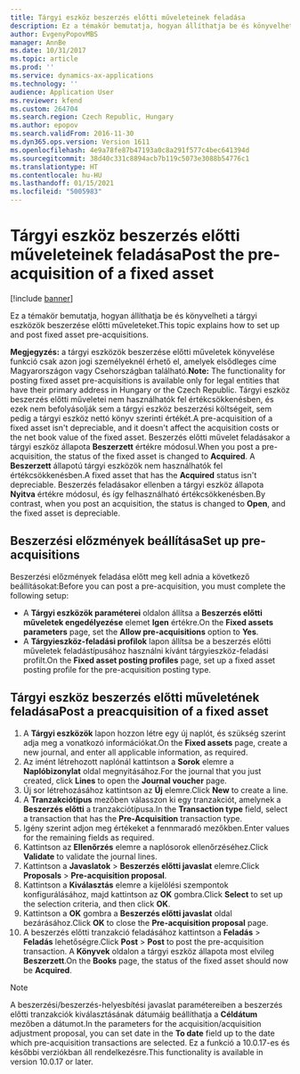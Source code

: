 ```yaml
---
title: Tárgyi eszköz beszerzés előtti műveleteinek feladása
description: Ez a témakör bemutatja, hogyan állíthatja be és könyvelheti a tárgyi eszközök beszerzése előtti műveleteket.
author: EvgenyPopovMBS
manager: AnnBe
ms.date: 10/31/2017
ms.topic: article
ms.prod: ''
ms.service: dynamics-ax-applications
ms.technology: ''
audience: Application User
ms.reviewer: kfend
ms.custom: 264704
ms.search.region: Czech Republic, Hungary
ms.author: epopov
ms.search.validFrom: 2016-11-30
ms.dyn365.ops.version: Version 1611
ms.openlocfilehash: 4e9a78fe87b47193a0c8a291f577c4bec641394d
ms.sourcegitcommit: 38d40c331c8894acb7b119c5073e3088b54776c1
ms.translationtype: HT
ms.contentlocale: hu-HU
ms.lasthandoff: 01/15/2021
ms.locfileid: "5005983"
---
```

# <a name="post-the-pre-acquisition-of-a-fixed-asset"></a><span data-ttu-id="dc622-103">Tárgyi eszköz beszerzés előtti műveleteinek feladása</span><span class="sxs-lookup"><span data-stu-id="dc622-103">Post the pre-acquisition of a fixed asset</span></span>

[!include [banner](../includes/banner.md)]

<span data-ttu-id="dc622-104">Ez a témakör bemutatja, hogyan állíthatja be és könyvelheti a tárgyi eszközök beszerzése előtti műveleteket.</span><span class="sxs-lookup"><span data-stu-id="dc622-104">This topic explains how to set up and post fixed asset pre-acquisitions.</span></span>

<span data-ttu-id="dc622-105">**Megjegyzés:** a tárgyi eszközök beszerzése előtti műveletek könyvelése funkció csak azon jogi személyeknél érhető el, amelyek elsődleges címe Magyarországon vagy Csehországban található.</span><span class="sxs-lookup"><span data-stu-id="dc622-105">**Note:** The functionality for posting fixed asset pre-acquisitions is available only for legal entities that have their primary address in Hungary or the Czech Republic.</span></span> <span data-ttu-id="dc622-106">Tárgyi eszköz beszerzés előtti műveletei nem használhatók fel értékcsökkenésben, és ezek nem befolyásolják sem a tárgyi eszköz beszerzési költségeit, sem pedig a tárgyi eszköz nettó könyv szerinti értékét.</span><span class="sxs-lookup"><span data-stu-id="dc622-106">A pre-acquisition of a fixed asset isn't depreciable, and it doesn't affect the acquisition costs or the net book value of the fixed asset.</span></span> <span data-ttu-id="dc622-107">Beszerzés előtti művelet feladásakor a tárgyi eszköz állapota **Beszerzett** értékre módosul.</span><span class="sxs-lookup"><span data-stu-id="dc622-107">When you post a pre-acquisition, the status of the fixed asset is changed to **Acquired**.</span></span> <span data-ttu-id="dc622-108">A **Beszerzett** állapotú tárgyi eszközök nem használhatók fel értékcsökkenésben.</span><span class="sxs-lookup"><span data-stu-id="dc622-108">A fixed asset that has the **Acquired** status isn't depreciable.</span></span> <span data-ttu-id="dc622-109">Beszerzés feladásakor ellenben a tárgyi eszköz állapota **Nyitva** értékre módosul, és így felhasználható értékcsökkenésben.</span><span class="sxs-lookup"><span data-stu-id="dc622-109">By contrast, when you post an acquisition, the status is changed to **Open**, and the fixed asset is depreciable.</span></span>

## <a name="set-up-pre-acquisitions"></a><span data-ttu-id="dc622-110">Beszerzési előzmények beállítása</span><span class="sxs-lookup"><span data-stu-id="dc622-110">Set up pre-acquisitions</span></span>
<span data-ttu-id="dc622-111">Beszerzési előzmények feladása előtt meg kell adnia a következő beállításokat:</span><span class="sxs-lookup"><span data-stu-id="dc622-111">Before you can post a pre-acquisition, you must complete the following setup:</span></span>

-   <span data-ttu-id="dc622-112">A **Tárgyi eszközök paraméterei** oldalon állítsa a **Beszerzés előtti műveletek engedélyezése** elemet **Igen** értékre.</span><span class="sxs-lookup"><span data-stu-id="dc622-112">On the **Fixed assets parameters** page, set the **Allow pre-acquisitions** option to **Yes**.</span></span>
-   <span data-ttu-id="dc622-113">A **Tárgyieszköz-feladási profilok** lapon állítsa be a beszerzés előtti műveletek feladástípusához használni kívánt tárgyieszköz-feladási profilt.</span><span class="sxs-lookup"><span data-stu-id="dc622-113">On the **Fixed asset posting profiles** page, set up a fixed asset posting profile for the pre-acquisition posting type.</span></span>

## <a name="post-a-preacquisition-of-a-fixed-asset"></a><span data-ttu-id="dc622-114">Tárgyi eszköz beszerzés előtti műveletének feladása</span><span class="sxs-lookup"><span data-stu-id="dc622-114">Post a preacquisition of a fixed asset</span></span>
1.  <span data-ttu-id="dc622-115">A **Tárgyi eszközök** lapon hozzon létre egy új naplót, és szükség szerint adja meg a vonatkozó információkat.</span><span class="sxs-lookup"><span data-stu-id="dc622-115">On the **Fixed assets** page, create a new journal, and enter all applicable information, as required.</span></span>
2.  <span data-ttu-id="dc622-116">Az imént létrehozott naplónál kattintson a **Sorok** elemre a **Naplóbizonylat** oldal megnyitásához.</span><span class="sxs-lookup"><span data-stu-id="dc622-116">For the journal that you just created, click **Lines** to open the **Journal voucher** page.</span></span>
3.  <span data-ttu-id="dc622-117">Új sor létrehozásához kattintson az **Új** elemre.</span><span class="sxs-lookup"><span data-stu-id="dc622-117">Click **New** to create a line.</span></span>
4.  <span data-ttu-id="dc622-118">A **Tranzakciótípus** mezőben válasszon ki egy tranzakciót, amelynek a **Beszerzés előtti** a tranzakciótípusa.</span><span class="sxs-lookup"><span data-stu-id="dc622-118">In the **Transaction type** field, select a transaction that has the **Pre-Acquisition** transaction type.</span></span>
5.  <span data-ttu-id="dc622-119">Igény szerint adjon meg értékeket a fennmaradó mezőkben.</span><span class="sxs-lookup"><span data-stu-id="dc622-119">Enter values for the remaining fields as required.</span></span>
6.  <span data-ttu-id="dc622-120">Kattintson az **Ellenőrzés** elemre a naplósorok ellenőrzéséhez.</span><span class="sxs-lookup"><span data-stu-id="dc622-120">Click **Validate** to validate the journal lines.</span></span>
7.  <span data-ttu-id="dc622-121">Kattintson a **Javaslatok** &gt; **Beszerzés előtti javaslat** elemre.</span><span class="sxs-lookup"><span data-stu-id="dc622-121">Click **Proposals** &gt; **Pre-acquisition proposal**.</span></span>
8.  <span data-ttu-id="dc622-122">Kattintson a **Kiválasztás** elemre a kijelölési szempontok konfigurálásához, majd kattintson az **OK** gombra.</span><span class="sxs-lookup"><span data-stu-id="dc622-122">Click **Select** to set up the selection criteria, and then click **OK**.</span></span>
9.  <span data-ttu-id="dc622-123">Kattintson a **OK** gombra a **Beszerzés előtti javaslat** oldal bezárásához.</span><span class="sxs-lookup"><span data-stu-id="dc622-123">Click **OK** to close the **Pre-acquisition proposal** page.</span></span>
10. <span data-ttu-id="dc622-124">A beszerzés előtti tranzakció feladásához kattintson a **Feladás** &gt; **Feladás** lehetőségre.</span><span class="sxs-lookup"><span data-stu-id="dc622-124">Click **Post** &gt; **Post** to post the pre-acquisition transaction.</span></span> <span data-ttu-id="dc622-125">A **Könyvek** oldalon a tárgyi eszköz állapota most elvileg **Beszerzett**.</span><span class="sxs-lookup"><span data-stu-id="dc622-125">On the **Books** page, the status of the fixed asset should now be **Acquired**.</span></span>

  > [!NOTE]
  > <span data-ttu-id="dc622-126">A beszerzési/beszerzés-helyesbítési javaslat paramétereiben a beszerzés előtti tranzakciók kiválasztásának dátumáig beállíthatja a **Céldátum** mezőben a dátumot.</span><span class="sxs-lookup"><span data-stu-id="dc622-126">In the parameters for the acquisition/acquisition adjustment proposal, you can set date in the **To date** field up to the date which pre-acquisition transactions are selected.</span></span>
  > <span data-ttu-id="dc622-127">Ez a funkció a 10.0.17-es és későbbi verziókban áll rendelkezésre.</span><span class="sxs-lookup"><span data-stu-id="dc622-127">This functionality is available in version 10.0.17 or later.</span></span>
